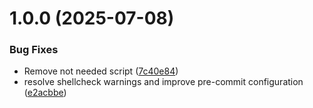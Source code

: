 # 1.0.0 (2025-07-08)


### Bug Fixes

* Remove not needed script ([7c40e84](https://github.com/jorisdejosselin/pre-commit-helm/commit/7c40e84d550cab662becda0f24fe180ed8610539))
* resolve shellcheck warnings and improve pre-commit configuration ([e2acbbe](https://github.com/jorisdejosselin/pre-commit-helm/commit/e2acbbe0721858a5e8caefc67e3fb94fc70b2e40))
